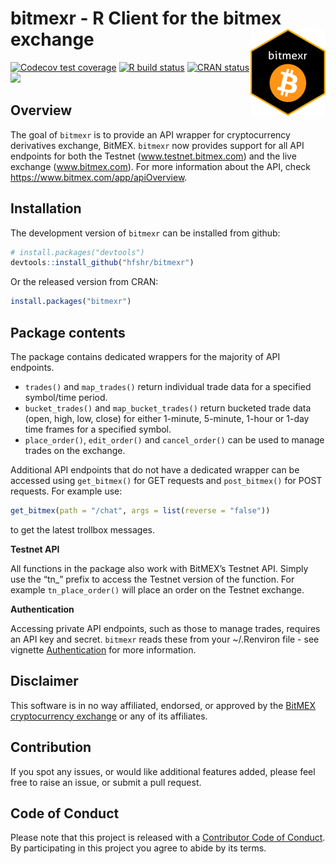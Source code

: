 
# bitmexr - R Client for the bitmex exchange <a href='https://hfshr.github.io/bitmexr'><img src='man/figures/logo.png' align="right" height="139" /></a>

<!-- badges: start -->

[![Codecov test
coverage](https://codecov.io/gh/hfshr/bitmexr/branch/master/graph/badge.svg)](https://codecov.io/gh/hfshr/bitmexr?branch=master)
[![R build
status](https://github.com/hfshr/bitmexr/workflows/R-CMD-check/badge.svg)](https://github.com/hfshr/bitmexr/actions)
[![CRAN
status](https://www.r-pkg.org/badges/version/bitmexr)](https://CRAN.R-project.org/package=bitmexr)
[![](https://cranlogs.r-pkg.org/badges/bitmexr)](https://cran.r-project.org/package=bitmexr)
<!-- badges: end -->

## Overview

The goal of `bitmexr` is to provide an API wrapper for cryptocurrency
derivatives exchange, BitMEX. `bitmexr` now provides support for all API
endpoints for both the Testnet (www.testnet.bitmex.com) and the live
exchange (www.bitmex.com). For more information about the API, check
<https://www.bitmex.com/app/apiOverview>.

## Installation

The development version of `bitmexr` can be installed from github:

``` r
# install.packages("devtools")
devtools::install_github("hfshr/bitmexr")
```

Or the released version from CRAN:

``` r
install.packages("bitmexr")
```

## Package contents

The package contains dedicated wrappers for the majority of API
endpoints.

-   `trades()` and `map_trades()` return individual trade data for a
    specified symbol/time period.
-   `bucket_trades()` and `map_bucket_trades()` return bucketed trade
    data (open, high, low, close) for either 1-minute, 5-minute, 1-hour
    or 1-day time frames for a specified symbol.
-   `place_order()`, `edit_order()` and `cancel_order()` can be used to
    manage trades on the exchange.

Additional API endpoints that do not have a dedicated wrapper can be
accessed using `get_bitmex()` for GET requests and `post_bitmex()` for
POST requests. For example use:

``` r
get_bitmex(path = "/chat", args = list(reverse = "false"))
```

to get the latest trollbox messages.

**Testnet API**

All functions in the package also work with BitMEX’s Testnet API. Simply
use the “tn\_” prefix to access the Testnet version of the function. For
example `tn_place_order()` will place an order on the Testnet exchange.

**Authentication**

Accessing private API endpoints, such as those to manage trades,
requires an API key and secret. `bitmexr` reads these from your
\~/.Renviron file - see vignette
[Authentication](https://hfshr.github.io/bitmexr/articles/authentication.html)
for more information.

## Disclaimer

This software is in no way affiliated, endorsed, or approved by the
[BitMEX cryptocurrency exchange](https://www.bitmex.com) or any of its
affiliates.

## Contribution

If you spot any issues, or would like additional features added, please
feel free to raise an issue, or submit a pull request.

## Code of Conduct

Please note that this project is released with a [Contributor Code of
Conduct](https://hfshr.github.io/bitmexr/CODE_OF_CONDUCT.html). By
participating in this project you agree to abide by its terms.

<!-- ```{r} -->
<!-- library(hexSticker) -->
<!-- sticker("/home/harry/Desktop/Bitcoin-Logo.png",  -->
<!--         package="bitmexr",  -->
<!--         p_size=20,  -->
<!--         s_x=1,  -->
<!--         s_y=0.75, -->
<!--         s_width = 0.9, -->
<!--         s_height = 0.9, -->
<!--         h_fill = "#000000", -->
<!--         h_color = "#f2a900", -->
<!--         asp = 0.9, -->
<!--         filename="inst/figures/hex.png") -->
<!-- ``` -->
